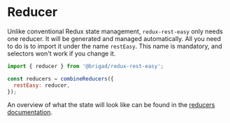# Reducer

Unlike conventional Redux state management, `redux-rest-easy` only needs one reducer. It will be generated and managed automatically. All you need to do is to import it under the name `restEasy`. This name is mandatory, and selectors won't work if you change it.

```js
import { reducer } from '@brigad/redux-rest-easy';

const reducers = combineReducers({
  restEasy: reducer,
});
```

An overview of what the state will look like can be found in the [reducers documentation](./reducer/reducers.md).
